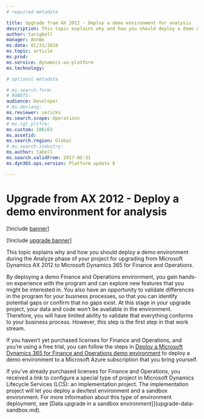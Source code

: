 ```yaml
---
# required metadata

title: Upgrade from AX 2012 - Deploy a demo environment for analysis
description: This topic explains why and how you should deploy a demo environment during the Analyze phase of your project for upgrading from Microsoft Dynamics AX 2012 to Dynamics 365 for Finance and Operations.
author: tariqbell
manager: AnnBe
ms.date: 01/31/2018
ms.topic: article
ms.prod: 
ms.service: dynamics-ax-platform
ms.technology: 

# optional metadata

# ms.search.form: 
# ROBOTS: 
audience: Developer
# ms.devlang: 
ms.reviewer: sericks
ms.search.scope: Operations
# ms.tgt_pltfrm: 
ms.custom: 106163
ms.assetid: 
ms.search.region: Global
# ms.search.industry: 
ms.author: tabell
ms.search.validFrom: 2017-05-31
ms.dyn365.ops.version: Platform update 8

---
```


# Upgrade from AX 2012 - Deploy a demo environment for analysis

[!include [banner](../includes/banner.md)]

[!include [upgrade banner](../includes/upgrade-banner.md)]

This topic explains why and how you should deploy a demo environment during the Analyze phase of your project for upgrading from Microsoft Dynamics AX 2012 to Microsoft Dynamics 365 for Finance and Operations.

By deploying a demo Finance and Operations environment, you gain hands-on experience with the program and can explore new features that you might be interested in. You also have an opportunity to validate differences in the program for your business processes, so that you can identify potential gaps or confirm that no gaps exist. At this stage in your upgrade project, your data and code won’t be available in the environment. Therefore, you will have limited ability to validate that everything conforms to your business process. However, this step is the first step in that work stream.

If you haven’t yet purchased licenses for Finance and Operations, and you’re using a free trial, you can follow the steps in [Deploy a Microsoft Dynamics 365 for Finance and Operations demo environment](../deployment/deploy-demo-environment.md) to deploy a demo environment to a Microsoft Azure subscription that you bring yourself.

If you’ve already purchased licenses for Finance and Operations, you received a link to configure a special type of project in Microsoft Dynamics Lifecycle Services (LCS): an implementation project. The implementation project will let you deploy a dev/test environment and a sandbox environment. For more information about this type of environment deployment, see [Data upgrade in a sandbox environment]](upgrade-data-sandbox.md).
